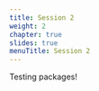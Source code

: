 ```yaml
---
title: Session 2
weight: 2
chapter: true
slides: true
menuTitle: Session 2
---
```


Testing packages!